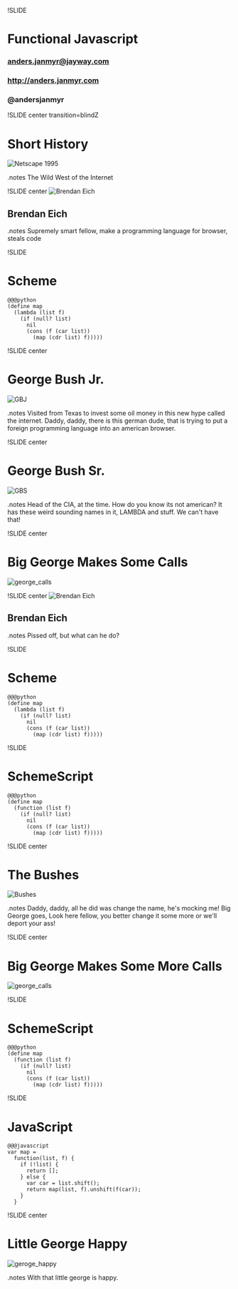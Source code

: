 !SLIDE
# Functional Javascript
### anders.janmyr@jayway.com
### http://anders.janmyr.com
### @andersjanmyr

!SLIDE center transition=blindZ
# Short History
![Netscape 1995](netscape.png)

.notes The Wild West of the Internet

!SLIDE center
![Brendan Eich](brendan_eich.jpg)
## Brendan Eich

.notes Supremely smart fellow, make a programming language for browser, steals code


!SLIDE
# Scheme

    @@@python
    (define map
      (lambda (list f)
        (if (null? list)
          nil
          (cons (f (car list))
            (map (cdr list) f)))))

!SLIDE center
# George Bush Jr.
![GBJ](george_bush_jr.jpg)

.notes Visited from Texas to invest some oil money in this new hype
called the internet. 
Daddy, daddy, there is this german dude, that is trying to put
a foreign programming language into an american browser.

!SLIDE center
# George Bush Sr.
![GBS](george_bush_sr.png)

.notes Head of the CIA, at the time. 
How do you know its not american?
It has these weird sounding names in it, LAMBDA and stuff.
We can't have that!

!SLIDE center
# Big George Makes Some Calls
![george_calls](george_calls.jpg)


!SLIDE center
![Brendan Eich](brendan_eich2.jpg)
## Brendan Eich
.notes Pissed off, but what can he do?

!SLIDE
# Scheme

    @@@python
    (define map
      (lambda (list f)
        (if (null? list)
          nil
          (cons (f (car list))
            (map (cdr list) f)))))


!SLIDE
# SchemeScript

    @@@python
    (define map
      (function (list f)
        (if (null? list)
          nil
          (cons (f (car list))
            (map (cdr list) f)))))

!SLIDE center
# The Bushes
![Bushes](the_bushes2.jpg)

.notes Daddy, daddy, all he did was change the name, he's mocking me!
Big George goes, Look here fellow, you better change it some more or
we'll deport your ass!

!SLIDE center
# Big George Makes Some More Calls
![george_calls](george_calls.jpg)


!SLIDE
# SchemeScript

    @@@python
    (define map
      (function (list f)
        (if (null? list)
          nil
          (cons (f (car list))
            (map (cdr list) f)))))

!SLIDE
# JavaScript

    @@@javascript
    var map =
      function(list, f) {
        if (!list) {
          return [];
        } else {
          var car = list.shift();
          return map(list, f).unshift(f(car));
        }
      }

!SLIDE center
# Little George Happy
![geroge_happy](george_jr_happy.jpg)

.notes With that little george is happy.



